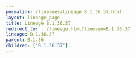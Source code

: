 ```yaml
---
permalink: /lineages/lineage_B.1.36.37.html
layout: lineage_page
title: Lineage B.1.36.37
redirect_to: ../lineage.html?lineage=B.1.36.37
lineage: B.1.36.37
parent: B.1.36
children: ['B.1.36.37']
---
```

